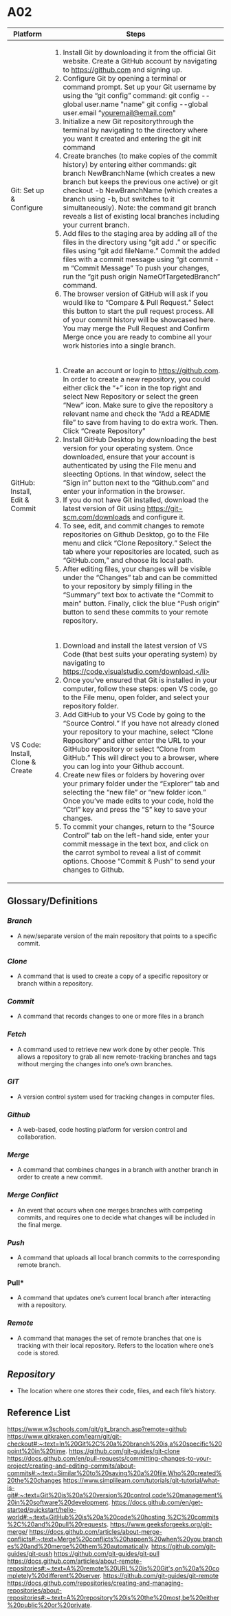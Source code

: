 # A02

| Platform | Steps |
| --- | --- |
| Git: Set up & Configure | <ol><li>Install Git by downloading it from the official Git website. Create a GitHub account by navigating to https://github.com and signing up.</li><li>Configure Git by opening a terminal or command prompt. Set up your Git username by using the “git config” command: git config --global user.name "name"  git config --global user.email “youremail@email.com"</li><li>Initialize a new Git repositorythrough the terminal by navigating to the directory where you want it created and entering the git init command</li><li>Create branches (to make copies of the commit history) by entering either commands: git branch NewBranchName (which creates a new branch but keeps the previous one active) or git checkout -b NewBranchName (which creates a branch using -b, but switches to it simultaneously). Note: the command git branch reveals a list of existing local branches including your current branch.</li><li>Add files to the staging area by adding all of the files in the directory using “git add .”  or specific files using “git add fileName.” Commit the added files with a commit message using “git commit -m “Commit Message” To push your changes, run the “git push origin NameOfTargetedBranch” command.</li><li>The browser version of GitHub will ask if you would like to “Compare & Pull Request.” Select this button to start the pull request process. All of your commit history will be showcased here. You may merge the Pull Request and Confirm Merge once you are ready to combine all your work histories into a single branch.</li></ol>|
| GitHub: Install, Edit & Commit | <ol><li>Create an account or login to https://github.com. In order to create a new repository, you could either click the “+” icon in the top right and select New Repository or select the green “New” icon. Make sure to give the repository a relevant name and check the “Add a README file” to save from having to do extra work. Then. Click “Create Repository”</li><li>Install GitHub Desktop by downloading the best version for your operating system. Once downloaded, ensure that your account is authenticated by using the File menu and sleecting Options. In that window, select the “Sign in” button next to the “Github.com” and enter your information in the browser.</li><li>If you do not have Git installed, download the latest version of Git using https://git-scm.com/downloads and configure it.</li><li>To see, edit, and commit changes to remote repositories on Github Desktop, go to the File menu and click “Clone Repository.” Select the tab where your repositories are located, such as “GitHub.com,” and choose its local path.</li><li>After editing files, your changes will be visible under the “Changes” tab and can be committed to your repository by simply filling in the “Summary” text box to activate the “Commit to main” button. Finally, click the blue “Push origin” button to send these commits to your remote repository.</li></ol> |
| VS Code: Install, Clone & Create | <ol><li>Download and install the latest version of VS Code (that best suits your operating system) by navigating to https://code.visualstudio.com/download.</li><li>Once you’ve ensured that Git is installed in your computer, follow these steps: open VS code, go to the File menu, open folder, and select your repository folder.</li><li>Add GitHub to your VS Code by going to the “Source Control.” If you have not already cloned your repository to your machine, select “Clone Repository” and either enter the URL to your GitHubo repository or select “Clone from GitHub.” This will direct you to a browser, where you can log into your Github account.</li><li>Create new files or folders by hovering over your primary folder under the “Explorer” tab and selecting the “new file” or “new folder icon.” Once you’ve made edits to your code, hold the “Ctrl” key and press the “S” key to save your changes.</li><li>To commit your changes, return to the “Source Control” tab on the left-hand side, enter your commit message in the text box, and click on the carrot symbol to reveal a list of commit options. Choose “Commit & Push” to send your changes to Github.</li></ol> |


## Glossary/Definitions
### ***Branch***
+ A new/separate version of the main repository that points to a specific commit.

### ***Clone***
+ A command that is used to create a copy of a specific repository or branch within a repository.

### ***Commit***
+ A command that records changes to one or more files in a branch

### ***Fetch***
+ A command used to retrieve new work done by other people. This allows a repository to grab all new remote-tracking branches and tags without merging the changes into one’s own branches.

### ***GIT***
+ A version control system used for tracking changes in computer files.

### ***Github***
+ A web-based, code hosting platform for version control and collaboration.

### ***Merge***
+ A command that combines changes in a branch with another branch in order to create a new commit.

### ***Merge Conflict***
+ An event that occurs when one merges branches with competing commits, and requires one to decide what changes will be included in the final merge.

### ***Push***
+ A command that uploads all local branch commits to the corresponding remote branch.

### **Pull***
+ A command that updates one’s current local branch after interacting with a repository.

### ***Remote***
+ A command that manages the set of remote branches that one is tracking with their local repository.
Refers to the location where one’s code is stored.

## ***Repository***
+ The location where one stores their code, files, and each file’s history.

## Reference List
https://www.w3schools.com/git/git_branch.asp?remote=github
https://www.gitkraken.com/learn/git/git-checkout#:~:text=In%20Git%2C%20a%20branch%20is,a%20specific%20point%20in%20time.
https://github.com/git-guides/git-clone
https://docs.github.com/en/pull-requests/committing-changes-to-your-project/creating-and-editing-commits/about-commits#:~:text=Similar%20to%20saving%20a%20file,Who%20created%20the%20changes
https://www.simplilearn.com/tutorials/git-tutorial/what-is-git#:~:text=Git%20is%20a%20version%20control,code%20management%20in%20software%20development. 
https://docs.github.com/en/get-started/quickstart/hello-world#:~:text=GitHub%20is%20a%20code%20hosting,%2C%20commits%2C%20and%20pull%20requests. 
https://www.geeksforgeeks.org/git-merge/ 
https://docs.github.com/articles/about-merge-conflicts#:~:text=Merge%20conflicts%20happen%20when%20you,branches%20and%20merge%20them%20automatically. 
https://github.com/git-guides/git-push 
https://github.com/git-guides/git-pull 
https://docs.github.com/articles/about-remote-repositories#:~:text=A%20remote%20URL%20is%20Git's,on%20a%20completely%20different%20server. 
https://github.com/git-guides/git-remote 
https://docs.github.com/repositories/creating-and-managing-repositories/about-repositories#:~:text=A%20repository%20is%20the%20most,be%20either%20public%20or%20private. 